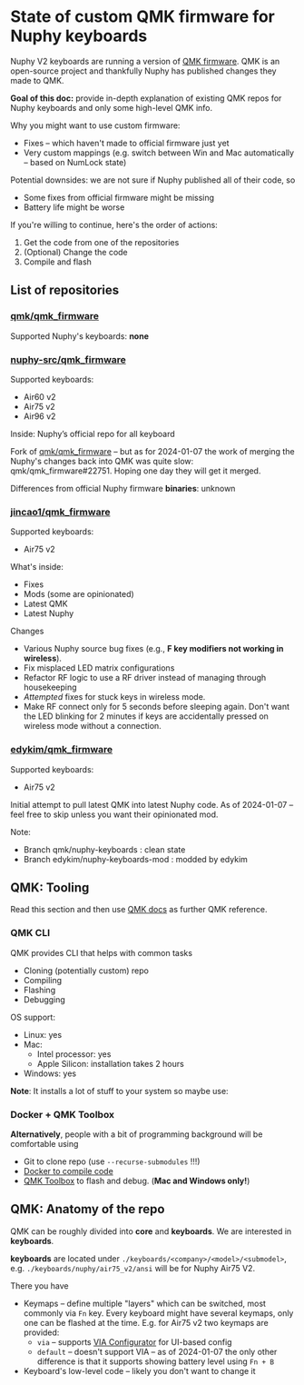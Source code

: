 # State of custom QMK firmware for Nuphy keyboards

Nuphy V2 keyboards are running a version of [QMK firmware](https://qmk.fm/).
QMK is an open-source project and thankfully Nuphy has published changes they made to QMK.

**Goal of this doc:** provide in-depth explanation of existing QMK repos for Nuphy keyboards and only some high-level QMK info.

Why you might want to use custom firmware:
- Fixes – which haven't made to official firmware just yet
- Very custom mappings (e.g. switch between Win and Mac automatically – based on NumLock state)

Potential downsides: we are not sure if Nuphy published all of their code, so
- Some fixes from official firmware might be missing
- Battery life might be worse

If you're willing to continue, here's the order of actions:
1. Get the code from one of the repositories
2. (Optional) Change the code 
3. Compile and flash

## List of repositories

### [qmk/qmk_firmware](https://github.com/qmk/qmk_firmware)

Supported Nuphy's keyboards: **none**

### [nuphy-src/qmk_firmware](https://github.com/nuphy-src/qmk_firmware)

Supported keyboards:
- Air60 v2
- Air75 v2
- Air96 v2

Inside: Nuphy’s official repo for all keyboard

Fork of [qmk/qmk_firmware](https://github.com/qmk/qmk_firmware) – but as for 2024-01-07 the work of merging the Nuphy's changes back into QMK was quite slow: qmk/qmk_firmware#22751.
Hoping one day they will get it merged.

Differences from official Nuphy firmware **binaries**: unknown

### [jincao1/qmk_firmware](https://github.com/jincao1/qmk_firmware)

Supported keyboards:
- Air75 v2

What's inside:
- Fixes
- Mods (some are opinionated)
- Latest QMK
- Latest Nuphy

Changes
- Various Nuphy source bug fixes (e.g., **F key modifiers not working in wireless**).
- Fix misplaced LED matrix configurations
- Refactor RF logic to use a RF driver instead of managing through housekeeping
- _Attempted_ fixes for stuck keys in wireless mode.
- Make RF connect only for 5 seconds before sleeping again. Don't want the LED blinking for 2 minutes if keys are accidentally pressed on wireless mode without a connection.


### [edykim/qmk_firmware](https://github.com/edykim/qmk_firmware)

Supported keyboards:
- Air75 v2

Initial attempt to pull latest QMK into latest Nuphy code. As of 2024-01-07 – feel free to skip unless you want their opinionated mod.

Note:
- Branch qmk/nuphy-keyboards : clean state
- Branch edykim/nuphy-keyboards-mod : modded by edykim

## QMK: Tooling

Read this section and then use [QMK docs](https://docs.qmk.fm) as further QMK reference.

### QMK CLI
QMK provides CLI that helps with common tasks
- Cloning (potentially custom) repo
- Compiling
- Flashing
- Debugging

OS support:
- Linux: yes
- Mac:
   - Intel processor: yes
   - Apple Silicon: installation takes 2 hours
- Windows: yes

**Note**: It installs a lot of stuff to your system so maybe use:

### Docker + QMK Toolbox

**Alternatively**, people with a bit of programming background will be comfortable using 
- Git to clone repo (use `--recurse-submodules` !!!)
- [Docker to compile code](https://github.com/qmk/qmk_firmware/blob/master/docs/getting_started_docker.md)
- [QMK Toolbox](https://github.com/qmk/qmk_toolbox/releases) to flash and debug. (**Mac and Windows only!**)


## QMK: Anatomy of the repo

QMK can be roughly divided into **core** and **keyboards**. We are interested in **keyboards**.

**keyboards** are located under `./keyboards/<company>/<model>/<submodel>`, e.g. `./keyboards/nuphy/air75_v2/ansi` will be for Nuphy Air75 V2.

There you have 
- Keymaps – define multiple "layers" which can be switched, most commonly via `Fn` key. Every keyboard might have several keymaps, only one can be flashed at the time. E.g. for Air75 v2 two keymaps are provided:
  - `via` – supports [VIA Configurator](https://www.caniusevia.com/) for UI-based config
  - `default` – doesn't support VIA – as of 2024-01-07 the only other difference is that it supports showing battery level using `Fn + B`
- Keyboard's low-level code – likely you don't want to change it
